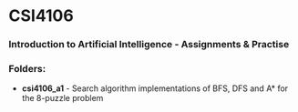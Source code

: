 # CSI4106
### Introduction to Artificial Intelligence - Assignments &amp; Practise

### Folders:
- **csi4106_a1** - Search algorithm implementations of BFS, DFS and A* for the 8-puzzle problem
